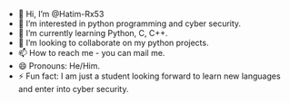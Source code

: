 - 👋 Hi, I’m @Hatim-Rx53
- 👀 I’m interested in python programming and cyber security.
- 🌱 I’m currently learning Python, C, C++.
- 💞️ I’m looking to collaborate on my python projects.
- 📫 How to reach me - you can mail me.
- 😄 Pronouns: He/Him.
- ⚡ Fun fact: I am just a student looking forward to learn new languages and enter into cyber security.

<!---
Hatim-Rx53/Hatim-Rx53 is a ✨ special ✨ repository because its `README.md` (this file) appears on your GitHub profile.
You can click the Preview link to take a look at your changes.
--->
